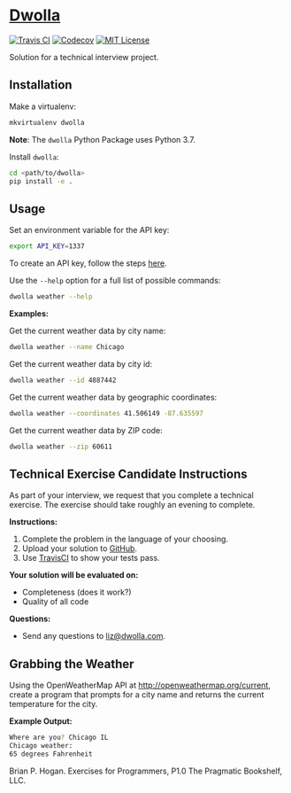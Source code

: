 # [Dwolla](https://www.dwolla.com)

[![Travis CI](https://img.shields.io/travis/com/NickolasHKraus/dwolla)](https://travis-ci.org/NickolasHKraus/dwolla)
[![Codecov](https://img.shields.io/codecov/c/github/NickolasHKraus/dwolla)](https://codecov.io/gh/NickolasHKraus/dwolla)
[![MIT License](https://img.shields.io/badge/license-MIT-blue.svg)](https://github.com/NickolasHKraus/dwolla/blob/master/LICENSE)

Solution for a technical interview project.

## Installation

Make a virtualenv:

```bash
mkvirtualenv dwolla
```

**Note**: The `dwolla` Python Package uses Python 3.7.

Install `dwolla`:

```bash
cd <path/to/dwolla>
pip install -e .
```

## Usage

Set an environment variable for the API key:

```bash
export API_KEY=1337
```

To create an API key, follow the steps [here](https://openweathermap.org/appid).

Use the `--help` option for a full list of possible commands:

```bash
dwolla weather --help
```

**Examples:**

Get the current weather data by city name:

```bash
dwolla weather --name Chicago
```

Get the current weather data by city id:

```bash
dwolla weather --id 4887442
```

Get the current weather data by geographic coordinates:

```bash
dwolla weather --coordinates 41.506149 -87.635597
```

Get the current weather data by ZIP code:

```bash
dwolla weather --zip 60611
```

## Technical Exercise Candidate Instructions

As part of your interview, we request that you complete a technical exercise. The exercise should take roughly an evening to complete.

**Instructions:**

1. Complete the problem in the language of your choosing.
2. Upload your solution to [GitHub](https://github.com/).
3. Use [TravisCI](https://travis-ci.org/) to show your tests pass.

**Your solution will be evaluated on:**

* Completeness (does it work?)
* Quality of all code

**Questions:**

* Send any questions to liz@dwolla.com.

## Grabbing the Weather

Using the OpenWeatherMap API at http://openweathermap.org/current, create a program that prompts for a city name and returns the current temperature for the city.

**Example Output:**

```bash
Where are you? Chicago IL
Chicago weather:
65 degrees Fahrenheit
```

Brian P. Hogan. Exercises for Programmers, P1.0 The Pragmatic Bookshelf, LLC.
